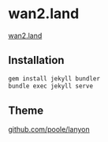 # wan2.land

[wan2.land](https://wan2.land)


## Installation

```bash
gem install jekyll bundler
bundle exec jekyll serve
```

## Theme

[github.com/poole/lanyon](https://github.com/poole/lanyon)
